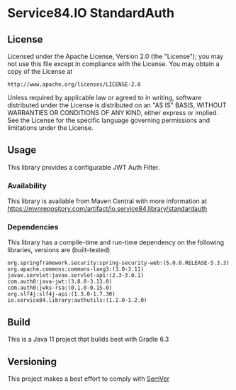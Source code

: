 # Service84.IO StandardAuth

## License
Licensed under the Apache License, Version 2.0 (the "License");
you may not use this file except in compliance with the License.
You may obtain a copy of the License at

    http://www.apache.org/licenses/LICENSE-2.0

Unless required by applicable law or agreed to in writing, software
distributed under the License is distributed on an "AS IS" BASIS,
WITHOUT WARRANTIES OR CONDITIONS OF ANY KIND, either express or implied.
See the License for the specific language governing permissions and
limitations under the License.

## Usage
This library provides a configurable JWT Auth Filter.

### Availability
This library is available from Maven Central with more information at
https://mvnrepository.com/artifact/io.service84.library/standardauth

### Dependencies
This library has a compile-time and run-time dependency on the following libraries,
versions are (built-tested)

    org.springframework.security:spring-security-web:(5.0.0.RELEASE-5.3.3)
    org.apache.commons:commons-lang3:(3.0-3.11)
    javax.servlet:javax.servlet-api:(2.3-3.0.1)
    com.auth0:java-jwt:(3.8.0-3.13.0)
    com.auth0:jwks-rsa:(0.1.0-0.15.0)
    org.slf4j:slf4j-api:(1.3.0-1.7.30)
    io.service84.library:authutils:(1.2.0-1.2.0)

## Build
This is a Java 11 project that builds best with Gradle 6.3

## Versioning
This project makes a best effort to comply with [SemVer](https://semver.org/)
